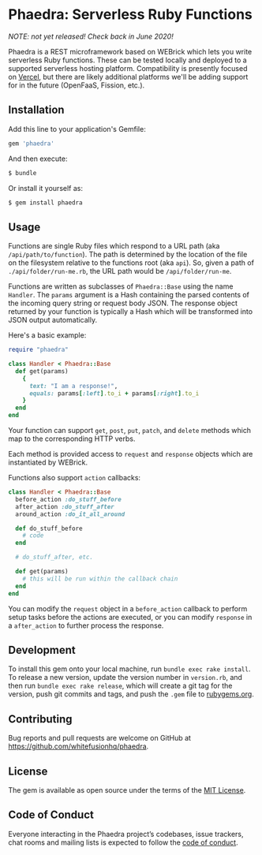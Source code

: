 # Phaedra: Serverless Ruby Functions

_NOTE: not yet released! Check back in June 2020!_

Phaedra is a REST microframework based on WEBrick which lets you write serverless Ruby functions. These can be tested locally and deployed to a supported serverless hosting platform. Compatibility is presently focused on [Vercel](https://vercel.com), but there are likely additional platforms we'll be adding support for in the future (OpenFaaS, Fission, etc.).

## Installation

Add this line to your application's Gemfile:

```ruby
gem 'phaedra'
```

And then execute:

```sh
$ bundle
```

Or install it yourself as:

```sh
$ gem install phaedra
```

## Usage

Functions are single Ruby files which respond to a URL path (aka `/api/path/to/function`). The path is determined by the location of the file on the filesystem relative to the functions root (aka `api`). So, given a path of `./api/folder/run-me.rb`, the URL path would be `/api/folder/run-me`.

Functions are written as subclasses of `Phaedra::Base` using the name `Handler`. The `params` argument is a Hash containing the parsed contents of the incoming query string or request body JSON. The response object returned by your function is typically a Hash which will be transformed into JSON output automatically.

Here's a basic example:

```ruby
require "phaedra"

class Handler < Phaedra::Base
  def get(params)
    {
      text: "I am a response!",
      equals: params[:left].to_i + params[:right].to_i
    }
  end
end
```

Your function can support `get`, `post`, `put`, `patch`, and `delete` methods which map to the corresponding HTTP verbs.

Each method is provided access to `request` and `response` objects which are instantiated by WEBrick.

Functions also support `action` callbacks:

```ruby
class Handler < Phaedra::Base
  before_action :do_stuff_before
  after_action :do_stuff_after
  around_action :do_it_all_around

  def do_stuff_before
    # code
  end

  # do_stuff_after, etc.

  def get(params)
    # this will be run within the callback chain
  end
end
```

You can modify the `request` object in a `before_action` callback to perform setup tasks before the actions are executed, or you can modify `response` in a `after_action` to further process the response.

## Development

To install this gem onto your local machine, run `bundle exec rake install`. To release a new version, update the version number in `version.rb`, and then run `bundle exec rake release`, which will create a git tag for the version, push git commits and tags, and push the `.gem` file to [rubygems.org](https://rubygems.org).

## Contributing

Bug reports and pull requests are welcome on GitHub at https://github.com/whitefusionhq/phaedra.

## License

The gem is available as open source under the terms of the [MIT License](https://opensource.org/licenses/MIT).

## Code of Conduct

Everyone interacting in the Phaedra project’s codebases, issue trackers, chat rooms and mailing lists is expected to follow the [code of conduct](https://github.com/whitefusionhq/phaedra/blob/master/CODE_OF_CONDUCT.md).
